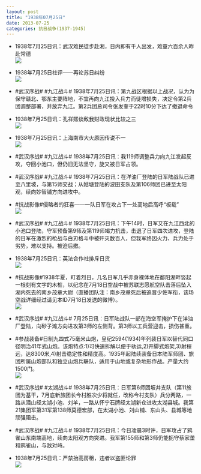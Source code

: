 ```yaml
---
layout: post
title: "1938年07月25日"
date: 2013-07-25
categories: 抗日战争(1937-1945)
---
```


<meta name="referrer" content="no-referrer" />

- 1938年7月25日讯：武汉难民徒步赴湘，日内即有千人出发，难童六百余人昨赴常德 <br/><img src="https://ww1.sinaimg.cn/large/aca367d8jw1e6zgwtoiybj207x10d76y.jpg" />

- 1938年7月25日社评——再论苏日纠纷 <br/><img src="https://ww2.sinaimg.cn/large/aca367d8jw1e6zf6htuaqj20a51endl1.jpg" />

- #武汉序战# #九江战斗# 1938年7月25日讯：第九战区根据以上战况，认为为保守赣北、鄂东主要阵地，不宜再向九江投入兵力而徒增损失，决定令第2兵团调整部署，并放弃九江。第2兵团总司令张发奎于22时10分下达了撤退命令 

- 1938年7月25日讯：孔祥熙谈敌我财政现状比较之三 <br/><img src="https://ww3.sinaimg.cn/large/aca367d8jw1e6zdfz7gmcj20c11i9116.jpg" />

- 1938年7月25日讯：上海南市大火原因传说不一 <br/><img src="https://ww4.sinaimg.cn/large/aca367d8jw1e6zbpqqbvoj206z0ck756.jpg" />

- #武汉序战# #九江战斗# 1938年7月25日讯：我119师调整兵力向九江发起反攻，夺回小池口，但仍旧无法坚守，旋又被日军占领。 

- #武汉序战# #九江战斗# 1938年7月25日讯：在洋油厂登陆的日军陆战队已进至八里坡，与第15师交战；从姑塘登陆的波田支队及第106师团已进至太阳观，续向妙智铺方向进攻中。 

- #抗战影像#侵略者的狂喜——一队日军在攻占下一处高地后高呼“板载” <br/><img src="https://ww2.sinaimg.cn/large/aca367d8jw1e6z2rardfgj20jg0dotbg.jpg" />

- #武汉序战# #九江战斗#  1938年7月25日讯：下午14时，日军又在九江西北的小池口登陆，守军预备第9师及第119师竭力抗击，击退了日军四次进攻，登陆的日军在激烈的枪战与白刃格斗中被歼灭数百人，但我军终因火力、兵力处于劣势，难以支持。被迫后撤。 

- 1938年7月25日讯：英法合作社排斥日货 <br/><img src="https://ww4.sinaimg.cn/large/aca367d8jw1e6yxu65noaj20as0d0abm.jpg" />

- #抗战影像#1938年夏，盯着烈日，几名日军几乎赤身裸体地在鄱阳湖畔竖起一根刻有文字的木桩，以纪念在7月18日空战中被苏联志愿航空队击落后坠入湖内死去的南乡茂章大尉（直播团队注：南乡茂章死后被追晋少佐军衔，该场空战详细经过请见本ID7月18日发送的微博）。 <br/><img src="https://ww4.sinaimg.cn/large/aca367d8jw1e6yvt75pazj20p90fztbk.jpg" />

- #武汉序战# #九江战斗# 7月25日讯：日军陆战队一部在海空军掩护下在洋油厂登陆，向砂子滩方向进攻第3师的左侧背。第3师以工兵营迎击，损伤甚重。 

- #参战装备#日制九四式75毫米山炮，皇纪2594(1934)年列装日军以替代同口径明治41年式山炮。该炮特点:1)可快速拆解以便于驮运,2)开脚式炮架,3)射程远，达8300米,4)射击稳定性和精度高。1935年起陆续装备日本陆军师团、旅团所属山炮部队和独立山炮兵联队，适用于山地或复杂地形作战。产量大约1500门。 <br/><img src="https://ww2.sinaimg.cn/large/aca367d8jw1e6yu5eppb0j20c10xz418.jpg" />

- #武汉序战# #太湖战斗# 1938年7月25日讯：日军第6师团坂井支队（第11旅团为基干，7月底新旅团长今村胜次少将就任，改称今村支队）兵分两路，一路从潜山经太湖小池、刘羊，一路从怀宁石牌经太湖新仓进攻太湖县城。我第21集团军第31军第138师莫德宏部，在太湖小池、刘山铺、东山头、县城等地顽强阻击。 

- #武汉序战# #九江战斗# 1938年7月25日讯：今日凌晨3时许，日军攻占了鸦雀山东南端高地，续向太阳观方向突进。我军第155师和第3师仍能扼守蔡家垄和鸦雀山，与敌对峙。 

- 1938年7月25日讯：严禁抬高房租，违者以盗匪论罪 <br/><img src="https://ww4.sinaimg.cn/large/aca367d8jw1e6yp5uymhbj20at0clgmz.jpg" />


